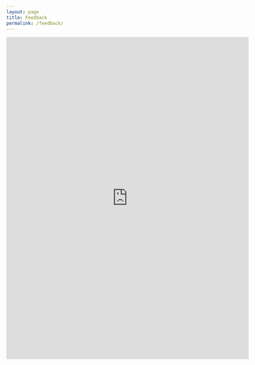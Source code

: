```yaml
---
layout: page
title: Feedback
permalink: /feedback/
---
```

<iframe src="https://docs.google.com/forms/d/e/1FAIpQLSfh_6PZWho5t3kt6gBf25oTXtGc6A_amO_6i8Jy3wyY-FkYcQ/viewform?embedded=true" width="640" height="850" frameborder="0" marginheight="0" marginwidth="0">Loading…</iframe>
